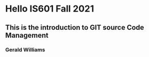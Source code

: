 # Hello IS601 Fall 2021
## This is the introduction to GIT source Code Management
### Gerald Williams
